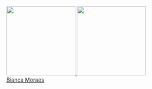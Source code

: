 <div>
  <a href="https://github.com/Bibiper">
  <img height="180em" src="https://github-readme-stats.vercel.app/api?username=Bibiper&show_icons=true&theme=dracula&include_all_commits=true&count_private=true"/>
  <img height="180em" src="https://github-readme-stats.vercel.app/api/top-langs/?username=Bibiper&layout=compact&langs_count=7&theme=dracula"/>
</div>
<div>
   <script src="https://platform.linkedin.com/badges/js/profile.js" async defer type="text/javascript"></script>        
</div>
<div class="badge-base LI-profile-badge" data-locale="pt_BR" data-size="medium" data-theme="dark" data-type="VERTICAL" data-vanity="bianca-moraes-917549156" data-version="v1"><a class="badge-base__link LI-simple-link" href="https://br.linkedin.com/in/bianca-moraes-917549156?trk=profile-badge">Bianca Moraes</a></div>   
